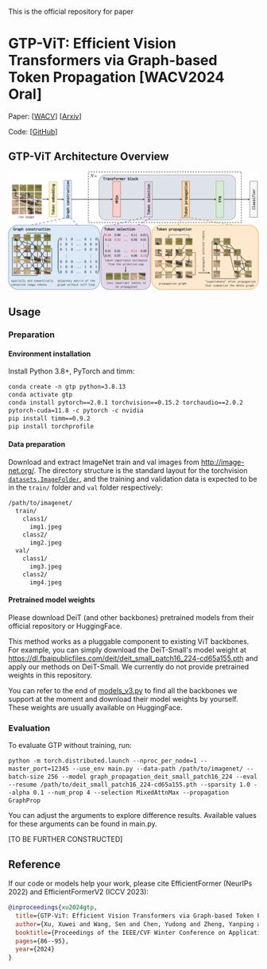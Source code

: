 This is the official repository for paper
# GTP-ViT: Efficient Vision Transformers via Graph-based Token Propagation [WACV2024 Oral]

Paper: \[[WACV](https://openaccess.thecvf.com/content/WACV2024/papers/Xu_GTP-ViT_Efficient_Vision_Transformers_via_Graph-Based_Token_Propagation_WACV_2024_paper.pdf)\] \[[Arxiv](https://arxiv.org/abs/2311.03035)\]

Code: \[[GitHub](https://github.com/Ackesnal/GTP-ViT/)\]

## GTP-ViT Architecture Overview
![Architecture Overview](img/Main_architecture.png)

## Usage

### Preparation

#### Environment installation

Install Python 3.8+, PyTorch and timm:

```
conda create -n gtp python=3.8.13
conda activate gtp
conda install pytorch==2.0.1 torchvision==0.15.2 torchaudio==2.0.2 pytorch-cuda=11.8 -c pytorch -c nvidia
pip install timm==0.9.2
pip install torchprofile
```

#### Data preparation

Download and extract ImageNet train and val images from http://image-net.org/.
The directory structure is the standard layout for the torchvision [`datasets.ImageFolder`](https://pytorch.org/docs/stable/torchvision/datasets.html#imagefolder), and the training and validation data is expected to be in the `train/` folder and `val` folder respectively:

```
/path/to/imagenet/
  train/
    class1/
      img1.jpeg
    class2/
      img2.jpeg
  val/
    class1/
      img3.jpeg
    class2/
      img4.jpeg
```

#### Pretrained model weights

Please download DeiT (and other backbones) pretrained models from their official repository or HuggingFace.

This method works as a pluggable component to existing ViT backbones. For example, you can simply download the DeiT-Small's model weight at https://dl.fbaipublicfiles.com/deit/deit_small_patch16_224-cd65a155.pth and apply our methods on DeiT-Small. We currently do not provide pretrained weights in this repository.

You can refer to the end of [models_v3.py](models_v3.py) to find all the backbones we support at the moment and download their model weights by yourself. These weights are usually available on HuggingFace.

### Evaluation

To evaluate GTP without training, run:

```
python -m torch.distributed.launch --nproc_per_node=1 --master_port=12345 --use_env main.py --data-path /path/to/imagenet/ --batch-size 256 --model graph_propagation_deit_small_patch16_224 --eval --resume /path/to/deit_small_patch16_224-cd65a155.pth --sparsity 1.0 --alpha 0.1 --num_prop 4 --selection MixedAttnMax --propagation GraphProp
```

You can adjust the arguments to explore difference results. Available values for these arguments can be found in main.py.

[TO BE FURTHER CONSTRUCTED]

## Reference
If our code or models help your work, please cite EfficientFormer (NeurIPs 2022) and EfficientFormerV2 (ICCV 2023):
```BibTeX
@inproceedings{xu2024gtp,
  title={GTP-ViT: Efficient Vision Transformers via Graph-based Token Propagation},
  author={Xu, Xuwei and Wang, Sen and Chen, Yudong and Zheng, Yanping and Wei, Zhewei and Liu, Jiajun},
  booktitle={Proceedings of the IEEE/CVF Winter Conference on Applications of Computer Vision (WACV)},
  pages={86--95},
  year={2024}
}
```
